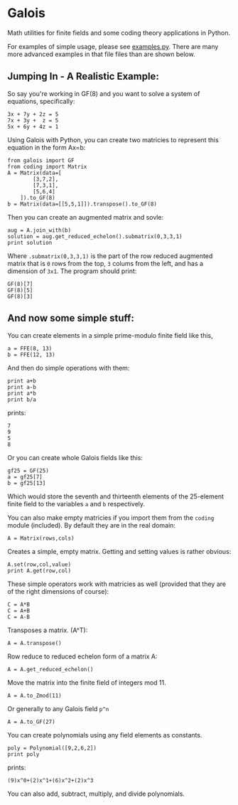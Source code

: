 Galois
======

Math utilities for finite fields and some coding theory applications in Python.

For examples of simple usage, please see <a href="https://github.com/Glank/Galois/blob/master/examples.py">examples.py</a>.
There are many more advanced examples in that file files than are shown below.

Jumping In - A Realistic Example:
---------------------------------

So say you're working in GF(8) and you want to solve a system of equations, specifically:

    3x + 7y + 2z = 5
    7x + 3y +  z = 5
    5x + 6y + 4z = 1

Using Galois with Python, you can create two matricies to represent this equation in the form Ax=b:

    from galois import GF
    from coding import Matrix
    A = Matrix(data=[
            [3,7,2],
            [7,3,1],
            [5,6,4]
        ]).to_GF(8)
    b = Matrix(data=[[5,5,1]]).transpose().to_GF(8)
    
Then you can create an augmented matrix and sovle:

    aug = A.join_with(b)
    solution = aug.get_reduced_echelon().submatrix(0,3,3,1)
    print solution

Where `.submatrix(0,3,3,1)` is the part of the row reduced augmented matrix that is
`0` rows from the top, `3` colums from the left, and has a dimension of `3x1`.
The program should print:

    GF(8)[7]
    GF(8)[5]
    GF(8)[3]

And now some simple stuff:
--------------------------

You can create elements in a simple prime-modulo finite field like this,

    a = FFE(8, 13)
    b = FFE(12, 13)

And then do simple operations with them:

    print a+b
    print a-b
    print a*b
    print b/a
    
prints:

    7
    9
    5
    8
    
Or you can create whole Galois fields like this:

    gf25 = GF(25)
    a = gf25[7]
    b = gf25[13]

Which would store the seventh and thirteenth elements of the 25-element finite field to the variables `a` and `b` respectively.
    
You can also make empty matricies if you import them from the `coding` module (included).
By default they are in the real domain:

    A = Matrix(rows,cols)

Creates a simple, empty matrix. Getting and setting values is rather obvious:

    A.set(row,col,value)
    print A.get(row,col)

These simple operators work with matricies as well (provided that they are of the right dimensions of course):

    C = A*B
    C = A+B
    C = A-B

Transposes a matrix. (A^T):

    A = A.transpose()

Row reduce to reduced echelon form of a matrix A:

    A = A.get_reduced_echelon()

Move the matrix into the finite field of integers mod 11.

    A = A.to_Zmod(11)

Or generally to any Galois field `p^n`

    A = A.to_GF(27)

You can create polynomials using any field elements as constants.

    poly = Polynomial([9,2,6,2])
    print poly

prints:

    (9)x^0+(2)x^1+(6)x^2+(2)x^3
    
You can also add, subtract, multiply, and divide polynomials.
